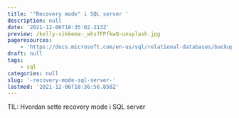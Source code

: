 ```yaml
---
title: '"Recovery mode" i SQL server '
description: null
date: '2021-12-06T18:35:02.213Z'
preview: /kelly-sikkema-_whs7FPfkwQ-unsplash.jpg
pageresources:
    - 'https://docs.microsoft.com/en-us/sql/relational-databases/backup-restore/view-or-change-the-recovery-model-of-a-database-sql-server?view=sql-server-ver15'
draft: null
tags:
    - sql
categories: null
slug: '-recovery-mode-sql-server-'
lastmod: '2021-12-06T18:36:56.858Z'
---
```


TIL: Hvordan sette recovery mode i SQL server
<!--more-->
